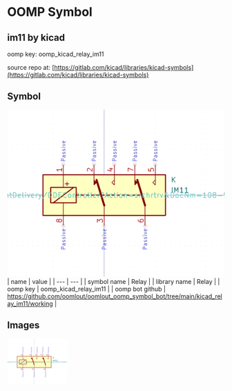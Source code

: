 # OOMP Symbol  
## im11  by kicad  
  
oomp key: oomp_kicad_relay_im11  
  
source repo at: [https://gitlab.com/kicad/libraries/kicad-symbols](https://gitlab.com/kicad/libraries/kicad-symbols)  
## Symbol  
  
[![working.png](working_600.png)](working.png)  
| name | value | 
| --- | --- | 
| symbol name | Relay | 
| library name | Relay | 
| oomp key | oomp_kicad_relay_im11 | 
| oomp bot github | https://github.com/oomlout/oomlout_oomp_symbol_bot/tree/main/kicad_relay_im11/working | 
## Images  
  
[![working.png](working_140.png)](working.png)  
